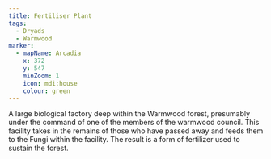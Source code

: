 ```yaml
---
title: Fertiliser Plant
tags:
  - Dryads
  - Warmwood
marker:
  - mapName: Arcadia
    x: 372
    y: 547
    minZoom: 1
    icon: mdi:house
    colour: green
---
```


A large biological factory deep within the Warmwood forest, presumably under the command of one of the members of the warmwood council. This facility takes in the remains of those who have passed away and feeds them to the Fungi within the facility. The result is a form of fertilizer used to sustain the forest.
